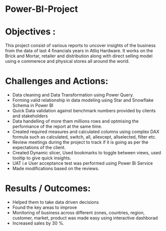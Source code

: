 # Power-BI-Project

# Objectives :
This project consist of various reports to uncover insights of the business from the data of last 4 financials years in Atliq Hardware. It works on the Brick and Mortar, retailer and distribution along with direct selling model using e commerece and physical stores all around the world.

# Challenges and Actions:
* Data cleaning and Data Transformation using Power Query.
* Forming valid relationship in data modeling using Star and Snowflake Schema in Power BI
* Quick Data validation against benchmark numbers provided by clients and stakeholders
* Data handelling of more tham millions rows and optmising the performance of the report at the same time.
* Created required measures and calculated columns using complex DAX formula such as calculated, switch, all, allexcept, allselected, filter etc.
* Review meetings during the project to track if it is going as per the expectations of the client.
* Created Dynamic slicer, Used bookmarks to toggle between views, used tooltip to give quick insights.
* UAT i.e User acceptance test was performed using Power Bi Service
* Made modifications based on the reviews.

# Results / Outcomes: 
* Helped them to take data driven decisions
* Found the key areas to improve
* Monitoring of business across different zones, countries, region, customer, market, product was made easy using interactive dashborad
* Increased sales by 30 %.   


